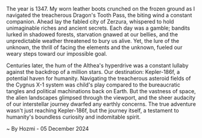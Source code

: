 
The year is 1347.  My worn leather boots crunched on the frozen ground as I navigated the treacherous Dragon's Tooth Pass, the biting wind a constant companion.  Ahead lay the fabled city of Zerzura, whispered to hold unimaginable riches and ancient secrets.  Each day was a gamble; bandits lurked in shadowed forests, starvation gnawed at our bellies, and the unpredictable weather threatened to bury us alive.  Yet, the lure of the unknown, the thrill of facing the elements and the unknown, fueled our weary steps toward our impossible goal.

Centuries later, the hum of the Althea's hyperdrive was a constant lullaby against the backdrop of a million stars.  Our destination: Kepler-186f, a potential haven for humanity.  Navigating the treacherous asteroid fields of the Cygnus X-1 system was child's play compared to the bureaucratic tangles and political machinations back on Earth.  But the vastness of space, the alien landscapes glimpsed through the viewport, and the sheer audacity of our interstellar journey dwarfed any earthly concerns.  The true adventure wasn't just reaching Kepler-186f, but the journey itself, a testament to humanity's boundless curiosity and indomitable spirit.

~ By Hozmi - 05 December 2024
